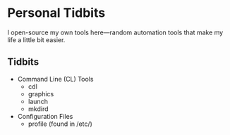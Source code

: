 # Personal Tidbits
I open-source my own tools here—random automation tools that make my life a little bit easier.

## Tidbits
* Command Line (CL) Tools
  * cdl
  * graphics
  * launch
  * mkdird
* Configuration Files
  * profile (found in /etc/)
